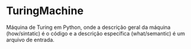 # TuringMachine
Máquina de Turing em Python, onde a descrição geral da máquina (how/sintatic) é o código e a descrição específica (what/semantic) é um arquivo de entrada.
